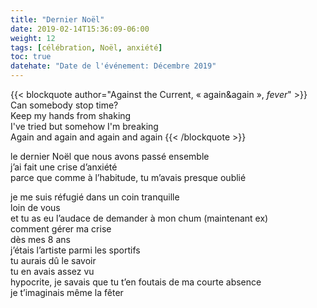 ```yaml
---
title: "Dernier Noël"
date: 2019-02-14T15:36:09-06:00
weight: 12
tags: [célébration, Noël, anxiété]
toc: true
datehate: "Date de l'événement: Décembre 2019"
---
```


{{< blockquote author="Against the Current, « again&again », *fever*" >}}
Can somebody stop time?  
Keep my hands from shaking  
I've tried but somehow I'm breaking  
Again and again and again and again
{{< /blockquote >}}

le dernier Noël que nous avons passé ensemble  
j’ai fait une crise d’anxiété  
parce que comme à l’habitude, tu m’avais presque oublié  

je me suis réfugié dans un coin tranquille  
loin de vous  
et tu as eu l’audace de demander à mon chum (maintenant ex)  
comment gérer ma crise  
dès mes 8 ans  
j’étais l’artiste parmi les sportifs  
tu aurais dû le savoir  
tu en avais assez vu  
hypocrite, je savais que tu t’en foutais de ma courte absence  
je t’imaginais même la fêter  